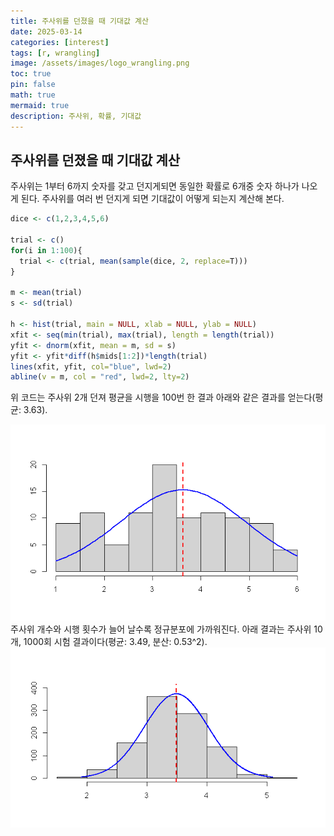 ```yaml
---
title: 주사위를 던졌을 때 기대값 계산
date: 2025-03-14 
categories: [interest]
tags: [r, wrangling]
image: /assets/images/logo_wrangling.png
toc: true
pin: false
math: true
mermaid: true
description: 주사위, 확률, 기대값
---
```


## 주사위를 던졌을 때 기대값 계산

주사위는 1부터 6까지 숫자를 갖고 던지게되면 동일한 확률로 6개중 숫자 하나가 나오게 된다. 주사위를 여러 번 던지게 되면 기대값이 어떻게 되는지 계산해 본다.

```r
dice <- c(1,2,3,4,5,6)

trial <- c()
for(i in 1:100){
  trial <- c(trial, mean(sample(dice, 2, replace=T)))
}

m <- mean(trial)
s <- sd(trial)

h <- hist(trial, main = NULL, xlab = NULL, ylab = NULL)
xfit <- seq(min(trial), max(trial), length = length(trial))
yfit <- dnorm(xfit, mean = m, sd = s)
yfit <- yfit*diff(h$mids[1:2])*length(trial)
lines(xfit, yfit, col="blue", lwd=2)
abline(v = m, col = "red", lwd=2, lty=2)
```

위 코드는 주사위 2개 던져 평균을 시행을 100번 한 결과 아래와 같은 결과를 얻는다(평균: 3.63).

![](/assets/images/2025-03-14-dice-expected-probability.png)
주사위 개수와 시행 횟수가 늘어 날수록 정규분포에  가까워진다. 아래 결과는 주사위 10개, 1000회 시험 결과이다(평균: 3.49, 분산: 0.53^2).
![](assets/images/2025-03-14-dice-expected-probability-1.png)
